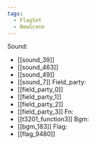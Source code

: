 ```yaml
---
tags:
  - FlagSet
  - NewScene
---
```

Sound:
- [[sound_39]]
- [[sound_463]]
- [[sound_49]]
- [[sound_7]]
Field_party:
- [[field_party_0]]
- [[field_party_1]]
- [[field_party_2]]
- [[field_party_3]]
Fn:
- [[t3201_function3]]
Bgm:
- [[bgm_183]]
Flag:
- [[flag_9480]]
